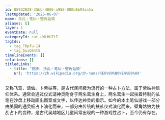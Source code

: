 ```yaml
---
id: 08932828-35bb-4006-a955-000b8b94aa5a
lastUpdated: '2025-06-07'
name: 扶乩・笔仙・壁角姑娘
aliases: []
layer: 1
eventDate: null
categoryId: cat_uWLHUZtI
tagIds:
  - tag_TRpfu-I4
  - tag_5uiQ64t5
timelineEvents: []
relations: []
titledLinks:
  - title: '链接: 扶乩・笔仙・壁角姑娘'
    url: 'https://zh.wikipedia.org/zh-hans/%E6%89%B6%E4%B9%A9'
---
```

又称飞鸾、请仙、卜紫姑等，是古代民间极为流行的一种占卜方法，属于紫姑神信仰体系。通常会通过仪式请神灵附身于两名鸾生身上，两名鸾生一起扶着特制的乩笔在沙盘上移动画出图案或文字，以传达神灵的指示。如今的本土笔仙游戏一部分由美国的通灵板占卜演化而来，一部分由传统的扶乩仪式演化而来。壁角姑娘为扶乩占卜的变种，是古代吴越地区儿童间常出现的一种游戏性占卜，至今仍有存在。
